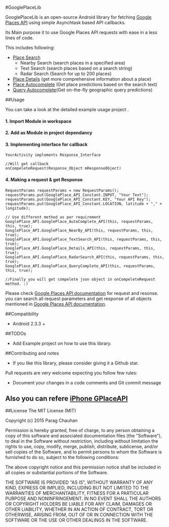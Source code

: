 #GooglePlaceLib

GooglePlaceLib is an open-source Android library for fetching [Google Places API][1] using simple Asynchtask based API callbacks.

Its Main purpose it to use Google Places API requests with ease in a less lines of code. 

This includes following:

 - [Place Search][2]
     - Nearby Search (search places in a specified area)
     - Text Search (search places based on a search string)
     - Radar Search (Search for up to 200 places)
 - [Place Details][3] (get more comprehensive information about a place)
 - [Place Autocomplete][7]  (Get place predictions based on the search text)
 - [Query Autocomplete][8](Get on-the-fly geographic query predictions)

##Usage

You can take a look at the detailed example usage project .

#### 1. Import Module in workspace

#### 2. Add as Module in project dependancy

#### 3. Implementing interface for callback
```
YourActivity implements Response_Interface 

//Will get callback 
onCompeleteRequest(Response_Object mResponseObject)

```
#### 4. Making a request & get Response
```
RequestParams requestParams = new RequestParams();
requestParams.put(GooglePlace_API_Constant.INPUT, "Your Text");
requestParams.put(GooglePlace_API_Constant.KEY, "Your API Key");
requestParams.put(GooglePlace_API_Constant.LOCATION, latitude + "," + longitude);

// Use different method as per requirement   
GooglePlace_API.GooglePlace_AutoComplete_API(this, requestParams, this, true);
GooglePlace_API.GooglePlace_NearBy_API(this, requestParams, this, true);
GooglePlace_API.GooglePlace_TextSearch_API(this, requestParams, this, true);
GooglePlace_API.GooglePlace_Details_API(this, requestParams, this, true);
GooglePlace_API.GooglePlace_RadarSearch_API(this, requestParams, this, true);
GooglePlace_API.GooglePlace_QueryComplete_API(this, requestParams, this, true);
        
//Finally you will get compelete json object in onCompeleteRequest method. :)

```        

Please check [Google Places API documentation][1] for request and resonse. you can search all request parameters and get response of all objects mentioned in [Google Places API documentation][1].


##Compatibility

 - Android 2.3.3 +

##TODOs

- Add Example project on how to use this library.



##Contributing and notes

 - If you like this library, please consider giving it a Github star.

Pull requests are very welcome expecting you follow few rules:

 - Document your changes in a code comments and Git commit message
 
## Also you can refere  [iPhone GPlaceAPI][9] 

##License
The MIT License (MIT)

Copyright (c) 2015 Parag Chauhan

Permission is hereby granted, free of charge, to any person obtaining a copy
of this software and associated documentation files (the "Software"), to deal
in the Software without restriction, including without limitation the rights
to use, copy, modify, merge, publish, distribute, sublicense, and/or sell
copies of the Software, and to permit persons to whom the Software is
furnished to do so, subject to the following conditions:

The above copyright notice and this permission notice shall be included in
all copies or substantial portions of the Software.

THE SOFTWARE IS PROVIDED "AS IS", WITHOUT WARRANTY OF ANY KIND, EXPRESS OR
IMPLIED, INCLUDING BUT NOT LIMITED TO THE WARRANTIES OF MERCHANTABILITY,
FITNESS FOR A PARTICULAR PURPOSE AND NONINFRINGEMENT. IN NO EVENT SHALL THE
AUTHORS OR COPYRIGHT HOLDERS BE LIABLE FOR ANY CLAIM, DAMAGES OR OTHER
LIABILITY, WHETHER IN AN ACTION OF CONTRACT, TORT OR OTHERWISE, ARISING FROM,
OUT OF OR IN CONNECTION WITH THE SOFTWARE OR THE USE OR OTHER DEALINGS IN
THE SOFTWARE.


  [1]: https://developers.google.com/places/documentation/
  [2]: https://developers.google.com/places/documentation/search
  [3]: https://developers.google.com/places/documentation/details
  [5]: https://developers.google.com/places/documentation/#Authentication
  [7]: https://developers.google.com/places/webservice/autocomplete
  [8]: https://developers.google.com/places/webservice/query
  [9]:  https://github.com/Darshanptl7500/GPlaceAPI
  
